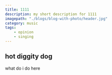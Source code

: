 ```yaml
---
title: 1111
description: my short description for 1111
imagepath: "./blogs/blog-with-photo/header.jpg"
category: music
tags:
    - opinion
    - singing
---
```


## hot diggity dog
what do i do here